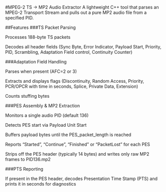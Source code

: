 #MPEG-2 TS → MP2 Audio Extractor
A lightweight C++ tool that parses an MPEG-2 Transport Stream and pulls out a pure MP2 audio file from a specified PID.

##Features
###TS Packet Parsing

Processes 188-byte TS packets

Decodes all header fields (Sync Byte, Error Indicator, Payload Start, Priority, PID, Scrambling, Adaptation Field control, Continuity Counter)

###Adaptation Field Handling

Parses when present (AFC=2 or 3)

Extracts and displays flags (Discontinuity, Random Access, Priority, PCR/OPCR with time in seconds, Splice, Private Data, Extension)

Counts stuffing bytes

###PES Assembly & MP2 Extraction

Monitors a single audio PID (default 136)

Detects PES start via Payload Unit Start

Buffers payload bytes until the PES_packet_length is reached

Reports “Started”, “Continue”, “Finished” or “PacketLost” for each PES

Strips off the PES header (typically 14 bytes) and writes only raw MP2 frames to PID136.mp2

###PTS Reporting

If present in the PES header, decodes Presentation Time Stamp (PTS) and prints it in seconds for diagnostics
